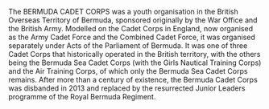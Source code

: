 The BERMUDA CADET CORPS was a youth organisation in the British Overseas Territory of Bermuda, sponsored originally by the War Office and the British Army. Modelled on the Cadet Corps in England, now organised as the Army Cadet Force and the Combined Cadet Force, it was organised separately under Acts of the Parliament of Bermuda. It was one of three Cadet Corps that historically operated in the British territory, with the others being the Bermuda Sea Cadet Corps (with the Girls Nautical Training Corps) and the Air Training Corps, of which only the Bermuda Sea Cadet Corps remains. After more than a century of existence, the Bermuda Cadet Corps was disbanded in 2013 and replaced by the resurrected Junior Leaders programme of the Royal Bermuda Regiment.
